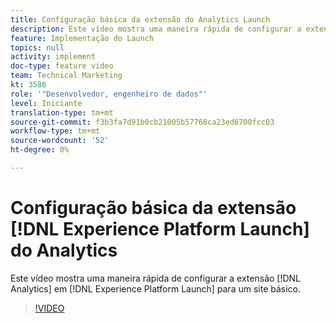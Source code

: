 ```yaml
---
title: Configuração básica da extensão do Analytics Launch
description: Este vídeo mostra uma maneira rápida de configurar a extensão Analytics no Launch para um site básico.
feature: Implementação do Launch
topics: null
activity: implement
doc-type: feature video
team: Technical Marketing
kt: 3586
role: '"Desenvolvedor, engenheiro de dados"'
level: Iniciante
translation-type: tm+mt
source-git-commit: f3b3fa7d91b0cb21005b57768ca23ed6700fcc03
workflow-type: tm+mt
source-wordcount: '52'
ht-degree: 0%

---
```



# Configuração básica da extensão [!DNL Experience Platform Launch] do Analytics

Este vídeo mostra uma maneira rápida de configurar a extensão [!DNL Analytics] em [!DNL Experience Platform Launch] para um site básico.

>[!VIDEO](https://video.tv.adobe.com/v/28751/?quality=12)
